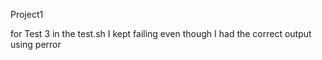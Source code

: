 Project1

for Test 3 in the test.sh I kept failing even though I had the correct output using perror


